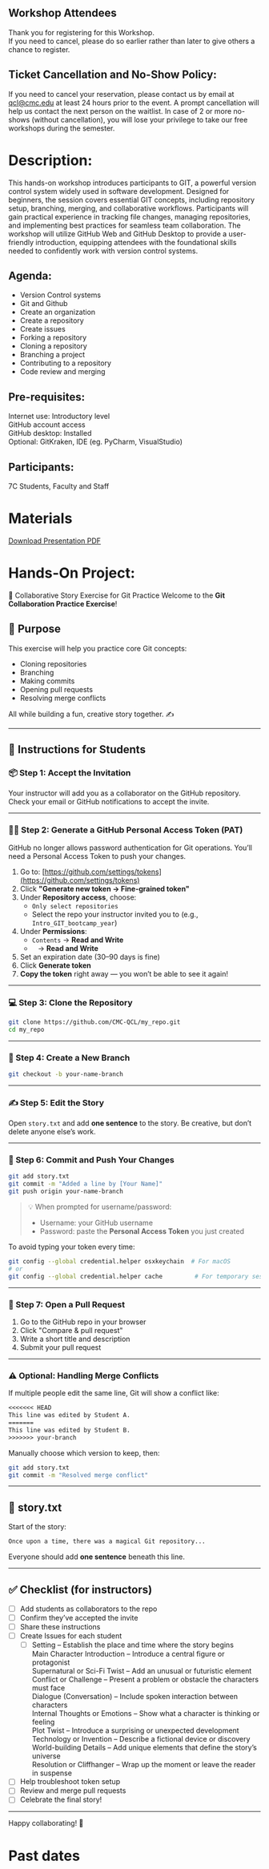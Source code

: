 ## Workshop Attendees
Thank you for registering for this Workshop.  
If you need to cancel, please do so earlier rather than later to give others a chance to register.

## Ticket Cancellation and No-Show Policy:
If you need to cancel your reservation, please contact us by email at qcl@cmc.edu at least 24 hours prior to the event. A prompt cancellation will help us contact the next person on the waitlist. In case of 2 or more no-shows (without cancellation), you will lose your privilege to take our free workshops during the semester.
#  Description:
This hands-on workshop introduces participants to GIT, a powerful version control system widely used in software development. Designed for beginners, the session covers essential GIT concepts, including repository setup, branching, merging, and collaborative workflows. Participants will gain practical experience in tracking file changes, managing repositories, and implementing best practices for seamless team collaboration. The workshop will utilize GitHub Web and GitHub Desktop to provide a user-friendly introduction, equipping attendees with the foundational skills needed to confidently work with version control systems.

## Agenda:
- Version Control systems
- Git and Github
- Create an organization
- Create a repository
- Create issues
- Forking a repository
- Cloning a repository
- Branching a project
- Contributing to a repository
- Code review and merging

## Pre-requisites:
Internet use: Introductory level<br>
GitHub account access<br>
GitHub desktop: Installed<br>
Optional: GitKraken, IDE (eg. PyCharm, VisualStudio)

## Participants:
7C Students, Faculty and Staff

# Materials

<a href="GitHubBasics3.pdf" target="_blank">Download Presentation PDF</a>

# Hands-On Project:

📘 Collaborative Story Exercise for Git Practice
Welcome to the **Git Collaboration Practice Exercise**!

## 🧠 Purpose
This exercise will help you practice core Git concepts:
- Cloning repositories
- Branching
- Making commits
- Opening pull requests
- Resolving merge conflicts

All while building a fun, creative story together. ✍️

---

## 🚀 Instructions for Students

### 📦 Step 1: Accept the Invitation
Your instructor will add you as a collaborator on the GitHub repository. Check your email or GitHub notifications to accept the invite.

---

### 🧑‍💻 Step 2: Generate a GitHub Personal Access Token (PAT)
GitHub no longer allows password authentication for Git operations. You’ll need a Personal Access Token to push your changes.

1. Go to: [https://github.com/settings/tokens](https://github.com/settings/tokens)
2. Click **"Generate new token → Fine-grained token"**
3. Under **Repository access**, choose:
   - `Only select repositories`
   - Select the repo your instructor invited you to (e.g., `Intro_GIT_bootcamp_year`)
4. Under **Permissions**:
   - `Contents` → **Read and Write**
   - ` ` → **Read and Write**
5. Set an expiration date (30–90 days is fine)
6. Click **Generate token**
7. **Copy the token** right away — you won’t be able to see it again!

---

### 💻 Step 3: Clone the Repository
```bash
git clone https://github.com/CMC-QCL/my_repo.git
cd my_repo
```

---

### 🌱 Step 4: Create a New Branch
```bash
git checkout -b your-name-branch
```

---

### ✍️ Step 5: Edit the Story
Open `story.txt` and add **one sentence** to the story. Be creative, but don’t delete anyone else’s work.

---

### 💾 Step 6: Commit and Push Your Changes
```bash
git add story.txt
git commit -m "Added a line by [Your Name]"
git push origin your-name-branch
```

> 💡 When prompted for username/password:
> - Username: your GitHub username
> - Password: paste the **Personal Access Token** you just created

To avoid typing your token every time:
```bash
git config --global credential.helper osxkeychain  # For macOS
# or
git config --global credential.helper cache         # For temporary session caching
```

---

### 🔁 Step 7: Open a Pull Request
1. Go to the GitHub repo in your browser
2. Click "Compare & pull request"
3. Write a short title and description
4. Submit your pull request

---

### ⚠️ Optional: Handling Merge Conflicts
If multiple people edit the same line, Git will show a conflict like:
```txt
<<<<<<< HEAD
This line was edited by Student A.
=======
This line was edited by Student B.
>>>>>>> your-branch
```
Manually choose which version to keep, then:
```bash
git add story.txt
git commit -m "Resolved merge conflict"
```

---

## 📜 story.txt
Start of the story:
```txt
Once upon a time, there was a magical Git repository...
```
Everyone should add **one sentence** beneath this line.

---

## ✅ Checklist (for instructors)

- [ ] Add students as collaborators to the repo
- [ ] Confirm they’ve accepted the invite
- [ ] Share these instructions
- [ ] Create Issues for each student
  - [ ] Setting – Establish the place and time where the story begins <br>
	Main Character Introduction – Introduce a central figure or protagonist <br>
	Supernatural or Sci-Fi Twist – Add an unusual or futuristic element <br>
	Conflict or Challenge – Present a problem or obstacle the characters must face <br>
	Dialogue (Conversation) – Include spoken interaction between characters <br>
	Internal Thoughts or Emotions – Show what a character is thinking or feeling <br>
	Plot Twist – Introduce a surprising or unexpected development <br>
	Technology or Invention – Describe a fictional device or discovery <br>
	World-building Details – Add unique elements that define the story’s universe <br>
	Resolution or Cliffhanger – Wrap up the moment or leave the reader in suspense <br>  
- [ ] Help troubleshoot token setup
- [ ] Review and merge pull requests
- [ ] Celebrate the final story!

---

Happy collaborating! 🎉


# Past dates
